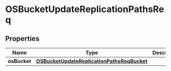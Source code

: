 # OSBucketUpdateReplicationPathsReq

## Properties
Name | Type | Description | Notes
------------ | ------------- | ------------- | -------------
**osBucket** | [**OSBucketUpdateReplicationPathsReqBucket**](OSBucketUpdateReplicationPathsReqBucket.md) |  | 
